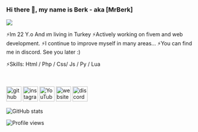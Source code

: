 ### Hi there 👋, my name is Berk - aka [MrBerk]
![](https://media.giphy.com/media/H20uwbrYcIh0FUQSnP/giphy.gif)

⚡Im 22 Y.o And ım living in Turkey 
⚡Actively working on fivem and web development.
⚡I continue to improve myself in many areas…
⚡You can find me in discord. See you later :)

⚡Skills: Html / Php / Css/ Js / Py / Lua

<br>

[<img src='https://cdn.jsdelivr.net/npm/simple-icons@3.0.1/icons/github.svg' alt='github' height='40'>](https://github.com/MrBerkk)  [<img src='https://cdn.jsdelivr.net/npm/simple-icons@3.0.1/icons/instagram.svg' alt='instagram' height='40'>](https://www.instagram.com/mb_development0/)  [<img src='https://cdn.jsdelivr.net/npm/simple-icons@3.0.1/icons/youtube.svg' alt='YouTube' height='40'>](https://www.youtube.com/channel/UCuPeoRzSDcFTEedkCXBQnGA)  [<img src='https://cdn.jsdelivr.net/npm/simple-icons@3.0.1/icons/icloud.svg' alt='website' height='40'>](https://mrberk.com)  [<img src='https://cdn.jsdelivr.net/npm/simple-icons@3.0.1/icons/discord.svg' alt='discord' height='40'>](https://discord.gg/AwcXmGNyZ5)  

![GitHub stats](https://github-readme-stats.vercel.app/api?username=MrBerkk&show_icons=true)  

![Profile views](https://gpvc.arturio.dev/MrBerkk)  
